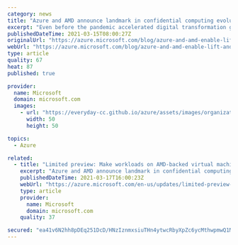 ```yaml
---
category: news
title: "Azure and AMD announce landmark in confidential computing evolution "
excerpt: "Even before the pandemic accelerated digital transformation globally, the scalability and security advantages offered by Microsoft Azure prompted organizations large and small to migrate their data, applications, and workloads from on-premises data centers to the cloud."
publishedDateTime: 2021-03-15T08:00:27Z
originalUrl: "https://azure.microsoft.com/blog/azure-and-amd-enable-lift-and-shift-confidential-computing/"
webUrl: "https://azure.microsoft.com/blog/azure-and-amd-enable-lift-and-shift-confidential-computing/"
type: article
quality: 67
heat: 87
published: true

provider:
  name: Microsoft
  domain: microsoft.com
  images:
    - url: "https://everyday-cc.github.io/azure/assets/images/organizations/microsoft.com-50x50.jpg"
      width: 50
      height: 50

topics:
  - Azure

related:
  - title: "Limited preview: Make workloads on AMD-backed virtual machines confidential without recompiling code"
    excerpt: "Azure and AMD announce landmark in confidential computing evolution -- it is now even easier to extend your protection of data at rest and data in transit to protect data in use.  "
    publishedDateTime: 2021-03-17T16:00:23Z
    webUrl: "https://azure.microsoft.com/en-us/updates/limited-preview-make-workloads-on-amdbacked-virtual-machines-confidential-without-recompiling-code/"
    type: article
    provider:
      name: Microsoft
      domain: microsoft.com
    quality: 37

secured: "ea41v6N2hh8pDEq251DcD/HNzIznmxsiuTHn4ytwcRbyXpZc6ycMthwpmwQ1MbTh17MVT1QwVc5FMX8qBv6bFdfGrvR4xVVpukoMe+1cp/f3mKUg+J+rBzJkuKA5S0GJLvQjP8XXjUtykQGoPWf9SZCtAVz7je/V2o5CjXX2XmTUnJHmBqpK6JKh6S6FSUQ1ong/p55HutV6HLXkSOEcLGTDq+9sjoVOug+ev9zaxf34EUH+Ipk4qQqG47YRTregJg/duWV1lXeXe95bbZvroVBg+GFkzNt7IaMhqBi6nPU5Bzg1GiVVxfvrj9fqh3kTzSi9OGYM9WnvYZJSwKBiE8cNvoeYF7uj09PVnC4D/v0=;e3xW61CdV4jpvelrNfCmUA=="
---
```


